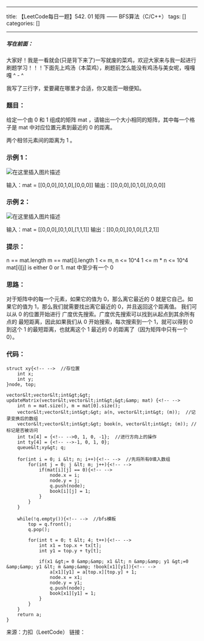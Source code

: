 
--- 
title:  【LeetCode每日一题】542. 01 矩阵 —— BFS算法（C/C++） 
tags: []
categories: [] 

---
##### 写在前面：

大家好！我是一看就会(只是背下来了)一写就废的菜鸡，欢迎大家来与我一起进行刷题学习！！！下面先上鸡汤（本菜鸡），刷题前怎么能没有鸡汤与美女呢，嘎嘎嘎 ^ - ^

>  
 我写了三行字，爱要藏在哪里才合适，你又能否一眼便知。 


### 题目：

给定一个由 0 和 1 组成的矩阵 mat ，请输出一个大小相同的矩阵，其中每一个格子是 mat 中对应位置元素到最近的 0 的距离。

两个相邻元素间的距离为 1 。

### 示例 1：

<img src="https://img-blog.csdnimg.cn/42fe3df927da42d3af33cb486f6c31c6.png#pic_center" alt="在这里插入图片描述">

>  
 输入：mat = [[0,0,0],[0,1,0],[0,0,0]] 输出：[[0,0,0],[0,1,0],[0,0,0]] 


### 示例 2：

<img src="https://img-blog.csdnimg.cn/ec6ead5a83c3471aa09b70f7648580fe.png#pic_center" alt="在这里插入图片描述">

>  
 输入：mat = [[0,0,0],[0,1,0],[1,1,1]] 输出：[[0,0,0],[0,1,0],[1,2,1]] 


### 提示：

n == mat.length m == mat[i].length 1 &lt;= m, n &lt;= 10^4 1 &lt;= m * n &lt;= 10^4 mat[i][j] is either 0 or 1. mat 中至少有一个 0

### 思路：

对于矩阵中的每一个元素，如果它的值为 0，那么离它最近的 0 就是它自己。如果它的值为 1，那么我们就需要找出离它最近的 0，并且返回这个距离值。 我们可以从 0 的位置开始进行 广度优先搜索。广度优先搜索可以找到从起点到其余所有点的 最短距离，因此如果我们从 0 开始搜索，每次搜索到一个 1，就可以得到 0 到这个 1 的最短距离，也就离这个 1 最近的 0 的距离了（因为矩阵中只有一个 0）。

### 代码：

```
struct xy{<!-- -->  //存位置
    int x;
    int y;
}node, top;

vector&lt;vector&lt;int&gt;&gt; updateMatrix(vector&lt;vector&lt;int&gt;&gt;&amp; mat) {<!-- -->
    int n = mat.size(), m = mat[0].size(); 
    vector&lt;vector&lt;int&gt;&gt; a(n, vector&lt;int&gt; (m));  //记录变换后的数组
    vector&lt;vector&lt;int&gt;&gt; book(n, vector&lt;int&gt; (m)); //标记是否被访问
    int tx[4] = {<!-- -->0, 1, 0, -1};  //进行方向上的操作
    int ty[4] = {<!-- -->-1, 0, 1, 0};
    queue&lt;xy&gt; q;
    
    for(int i = 0; i &lt; n; i++){<!-- -->  //先将所有0填入数组
        for(int j = 0; j &lt; m; j++){<!-- -->
            if(mat[i][j] == 0){<!-- -->
                node.x = i;
                node.y = j;
                q.push(node);
                book[i][j] = 1;
            }
        }
    }
    
    while(!q.empty()){<!-- -->  //bfs模板
        top = q.front();
        q.pop();
        
        for(int t = 0; t &lt; 4; t++){<!-- -->
            int x1 = top.x + tx[t];
            int y1 = top.y + ty[t];
            
            if(x1 &gt;= 0 &amp;&amp; x1 &lt; n &amp;&amp; y1 &gt;=0 &amp;&amp; y1 &lt; m &amp;&amp; !book[x1][y1]){<!-- -->
                a[x1][y1] = a[top.x][top.y] + 1;
                node.x = x1;
                node.y = y1;
                q.push(node);
                book[x1][y1] = 1;
            }
        }
    }
    return a;
}

```

来源：力扣（LeetCode） 链接：
